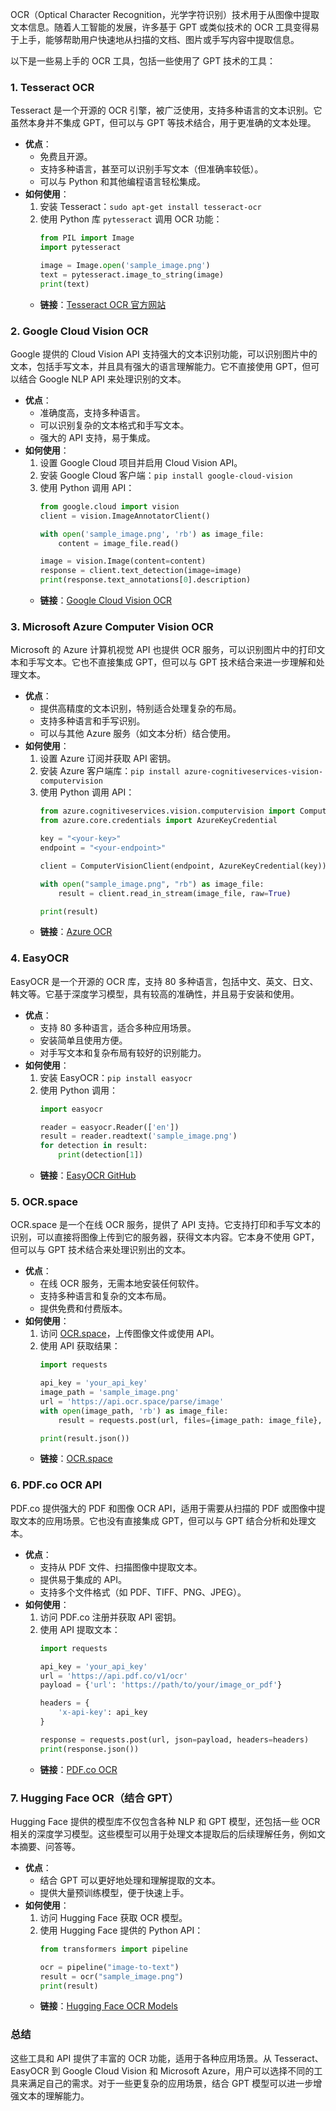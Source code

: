 OCR（Optical Character Recognition，光学字符识别）技术用于从图像中提取文本信息。随着人工智能的发展，许多基于 GPT 或类似技术的 OCR 工具变得易于上手，能够帮助用户快速地从扫描的文档、图片或手写内容中提取信息。

以下是一些易上手的 OCR 工具，包括一些使用了 GPT 技术的工具：

### 1. **Tesseract OCR**
Tesseract 是一个开源的 OCR 引擎，被广泛使用，支持多种语言的文本识别。它虽然本身并不集成 GPT，但可以与 GPT 等技术结合，用于更准确的文本处理。

- **优点**：
  - 免费且开源。
  - 支持多种语言，甚至可以识别手写文本（但准确率较低）。
  - 可以与 Python 和其他编程语言轻松集成。
- **如何使用**：
  1. 安装 Tesseract：`sudo apt-get install tesseract-ocr`
  2. 使用 Python 库 `pytesseract` 调用 OCR 功能：
     ```python
     from PIL import Image
     import pytesseract

     image = Image.open('sample_image.png')
     text = pytesseract.image_to_string(image)
     print(text)
     ```
  - **链接**：[Tesseract OCR 官方网站](https://github.com/tesseract-ocr/tesseract)

### 2. **Google Cloud Vision OCR**
Google 提供的 Cloud Vision API 支持强大的文本识别功能，可以识别图片中的文本，包括手写文本，并且具有强大的语言理解能力。它不直接使用 GPT，但可以结合 Google NLP API 来处理识别的文本。

- **优点**：
  - 准确度高，支持多种语言。
  - 可以识别复杂的文本格式和手写文本。
  - 强大的 API 支持，易于集成。
- **如何使用**：
  1. 设置 Google Cloud 项目并启用 Cloud Vision API。
  2. 安装 Google Cloud 客户端：`pip install google-cloud-vision`
  3. 使用 Python 调用 API：
     ```python
     from google.cloud import vision
     client = vision.ImageAnnotatorClient()

     with open('sample_image.png', 'rb') as image_file:
         content = image_file.read()

     image = vision.Image(content=content)
     response = client.text_detection(image=image)
     print(response.text_annotations[0].description)
     ```
  - **链接**：[Google Cloud Vision OCR](https://cloud.google.com/vision)

### 3. **Microsoft Azure Computer Vision OCR**
Microsoft 的 Azure 计算机视觉 API 也提供 OCR 服务，可以识别图片中的打印文本和手写文本。它也不直接集成 GPT，但可以与 GPT 技术结合来进一步理解和处理文本。

- **优点**：
  - 提供高精度的文本识别，特别适合处理复杂的布局。
  - 支持多种语言和手写识别。
  - 可以与其他 Azure 服务（如文本分析）结合使用。
- **如何使用**：
  1. 设置 Azure 订阅并获取 API 密钥。
  2. 安装 Azure 客户端库：`pip install azure-cognitiveservices-vision-computervision`
  3. 使用 Python 调用 API：
     ```python
     from azure.cognitiveservices.vision.computervision import ComputerVisionClient
     from azure.core.credentials import AzureKeyCredential

     key = "<your-key>"
     endpoint = "<your-endpoint>"

     client = ComputerVisionClient(endpoint, AzureKeyCredential(key))

     with open("sample_image.png", "rb") as image_file:
         result = client.read_in_stream(image_file, raw=True)

     print(result)
     ```
  - **链接**：[Azure OCR](https://azure.microsoft.com/en-us/services/cognitive-services/computer-vision/)

### 4. **EasyOCR**
EasyOCR 是一个开源的 OCR 库，支持 80 多种语言，包括中文、英文、日文、韩文等。它基于深度学习模型，具有较高的准确性，并且易于安装和使用。

- **优点**：
  - 支持 80 多种语言，适合多种应用场景。
  - 安装简单且使用方便。
  - 对手写文本和复杂布局有较好的识别能力。
- **如何使用**：
  1. 安装 EasyOCR：`pip install easyocr`
  2. 使用 Python 调用：
     ```python
     import easyocr

     reader = easyocr.Reader(['en'])
     result = reader.readtext('sample_image.png')
     for detection in result:
         print(detection[1])
     ```
  - **链接**：[EasyOCR GitHub](https://github.com/JaidedAI/EasyOCR)

### 5. **OCR.space**
OCR.space 是一个在线 OCR 服务，提供了 API 支持。它支持打印和手写文本的识别，可以直接将图像上传到它的服务器，获得文本内容。它本身不使用 GPT，但可以与 GPT 技术结合来处理识别出的文本。

- **优点**：
  - 在线 OCR 服务，无需本地安装任何软件。
  - 支持多种语言和复杂的文本布局。
  - 提供免费和付费版本。
- **如何使用**：
  1. 访问 [OCR.space](https://ocr.space/)，上传图像文件或使用 API。
  2. 使用 API 获取结果：
     ```python
     import requests

     api_key = 'your_api_key'
     image_path = 'sample_image.png'
     url = 'https://api.ocr.space/parse/image'
     with open(image_path, 'rb') as image_file:
         result = requests.post(url, files={image_path: image_file}, data={'apikey': api_key})

     print(result.json())
     ```
  - **链接**：[OCR.space](https://ocr.space/)

### 6. **PDF.co OCR API**
PDF.co 提供强大的 PDF 和图像 OCR API，适用于需要从扫描的 PDF 或图像中提取文本的应用场景。它也没有直接集成 GPT，但可以与 GPT 结合分析和处理文本。

- **优点**：
  - 支持从 PDF 文件、扫描图像中提取文本。
  - 提供易于集成的 API。
  - 支持多个文件格式（如 PDF、TIFF、PNG、JPEG）。
- **如何使用**：
  1. 访问 PDF.co 注册并获取 API 密钥。
  2. 使用 API 提取文本：
     ```python
     import requests

     api_key = 'your_api_key'
     url = 'https://api.pdf.co/v1/ocr'
     payload = {'url': 'https://path/to/your/image_or_pdf'}

     headers = {
         'x-api-key': api_key
     }

     response = requests.post(url, json=payload, headers=headers)
     print(response.json())
     ```
  - **链接**：[PDF.co OCR](https://pdf.co/ocr-api)

### 7. **Hugging Face OCR（结合 GPT）**
Hugging Face 提供的模型库不仅包含各种 NLP 和 GPT 模型，还包括一些 OCR 相关的深度学习模型。这些模型可以用于处理文本提取后的后续理解任务，例如文本摘要、问答等。

- **优点**：
  - 结合 GPT 可以更好地处理和理解提取的文本。
  - 提供大量预训练模型，便于快速上手。
- **如何使用**：
  1. 访问 Hugging Face 获取 OCR 模型。
  2. 使用 Hugging Face 提供的 Python API：
     ```python
     from transformers import pipeline

     ocr = pipeline("image-to-text")
     result = ocr("sample_image.png")
     print(result)
     ```
  - **链接**：[Hugging Face OCR Models](https://huggingface.co/models)

### 总结

这些工具和 API 提供了丰富的 OCR 功能，适用于各种应用场景。从 Tesseract、EasyOCR 到 Google Cloud Vision 和 Microsoft Azure，用户可以选择不同的工具来满足自己的需求。对于一些更复杂的应用场景，结合 GPT 模型可以进一步增强文本的理解能力。